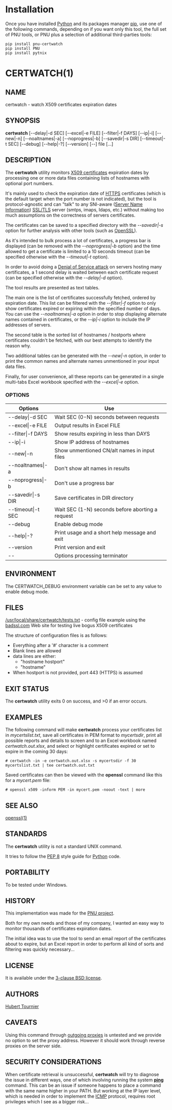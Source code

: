 # Installation
Once you have installed [Python](https://www.python.org/downloads/) and its packages manager [pip](https://pip.pypa.io/en/stable/installation/),
use one of the following commands, depending on if you want only this tool, the full set of PNU tools, or PNU plus a selection of additional third-parties tools:

```
pip install pnu-certwatch
pip install PNU
pip install pytnix
```

# CERTWATCH(1)

## NAME
certwatch - watch X509 certificates expiration dates

## SYNOPSIS
**certwatch**
\[--delay|-d SEC\]
\[--excel|-e FILE\]
\[--filter|-f DAYS\]
\[--ip|-i\]
\[--new|-n\]
\[--noaltnames|-a\]
\[--noprogress|-b\]
\[--savedir|-s DIR\]
\[--timeout|-t SEC\]
\[--debug\]
\[--help|-?\]
\[--version\]
\[--\]
file [...]

## DESCRIPTION
The **certwatch** utility monitors [X509 certificates](https://en.wikipedia.org/wiki/X.509) expiration dates
by processing one or more data files containing lists of hostnames with optional port numbers.

It's mainly used to check the expiration date of [HTTPS](https://en.wikipedia.org/wiki/HTTPS) certificates (which is the default target when the port number is not indicated),
but the tool is protocol-agnostic and can "talk" to any SNI-aware ([Server Name Information](https://en.wikipedia.org/wiki/Server_Name_Indication)) [SSL/TLS](https://en.wikipedia.org/wiki/Transport_Layer_Security) server (smtps, imaps, ldaps, etc.)
without making too much assumptions on the correctness of servers certificates.

The certificates can be saved to a specified directory with the *--savedir|-s* option for further analysis with other tools (such as [OpenSSL](https://www.openssl.org/)).

As it's intended to bulk process a lot of certificates, a progress bar is displayed (can be removed with the *--noprogress|-b* option)
and the time allowed to get a certificate is limited to a 10 seconds timeout (can be specified otherwise with the *--timeout|-t* option).

In order to avoid doing a [Denial of Service attack](https://en.wikipedia.org/wiki/Denial-of-service_attack) on servers hosting many certificates, a 1 second delay is waited between each certificate request 
(can be specified otherwise with the *--delay|-d* option).

The tool results are presented as text tables.

The main one is the list of certificates successfully fetched, ordered by expiration date.
This list can be filtered with the *--filter|-f* option to only show certificates expired or expiring within the specified number of days.
You can use the *--noaltnames|-a* option in order to stop displaying alternate names contained in certificates,
or the *--ip|-i* option to include the IP addresses of servers.

The second table is the sorted list of hostnames / hostports where certificates couldn't be fetched,
with our best attempts to identify the reason why.

Two additional tables can be generated with the *--new|-n* option, in order to print the common names and alternate names
unmentioned in your input data files.

Finally, for user convenience, all these reports can be generated in a single multi-tabs Excel workbook specified with the *--excel|-e* option.

### OPTIONS
Options | Use
------- | ---
--delay\|-d SEC|Wait SEC (0-N) seconds between requests
--excel\|-e FILE|Output results in Excel FILE
--filter\|-f DAYS|Show results expiring in less than DAYS
--ip\|-i|Show IP address of hostnames
--new\|-n|Show unmentioned CN/alt names in input files
--noaltnames\|-a|Don't show alt names in results
--noprogress\|-b|Don't use a progress bar
--savedir\|-s DIR|Save certificates in DIR directory
--timeout\|-t SEC|Wait SEC (1-N) seconds before aborting a request
--debug|Enable debug mode
--help\|-?|Print usage and a short help message and exit
--version|Print version and exit
--|Options processing terminator

## ENVIRONMENT
The CERTWATCH_DEBUG environment variable can be set to any value to enable debug mode.

## FILES
[/usr/local/share/certwatch/tests.txt](https://github.com/HubTou/certwatch/blob/main/data/tests.txt) - config file example using the [badssl.com](https://badssl.com) Web site for testing live bogus X509 certificates

The structure of configuration files is as follows:
* Everything after a '#' character is a comment
* Blank lines are allowed
* data lines are either:
  * "hostname hostport"
  * "hostname"
* When hostport is not provided, port 443 (HTTPS) is assumed

## EXIT STATUS
The **certwatch** utility exits 0 on success, and >0 if an error occurs.

## EXAMPLES
The following command will make **certwatch** process your certificates list in *mycertslist.txt*,
save all certificates in PEM format to *mycertsdir*, print all possible reports and details to screen
and to an Excel workbook named *certwatch.out.xlsx*, and select or highlight certificates
expired or set to expire in the coming 30 days:
```Shell
# certwatch -in -e certwatch.out.xlsx -s mycertsdir -f 30 mycertslist.txt | tee certwatch.out.txt
```

Saved certificates can then be viewed with the **openssl** command like this for a *mycert.pem* file:
```Shell
# openssl x509 -inform PEM -in mycert.pem -noout -text | more
```

## SEE ALSO
[openssl(1)](https://www.openssl.org/docs/manmaster/man1/openssl.html)

## STANDARDS
The **certwatch** utility is not a standard UNIX command.

It tries to follow the [PEP 8](https://www.python.org/dev/peps/pep-0008/) style guide for [Python](https://www.python.org/) code.

## PORTABILITY
To be tested under Windows.

## HISTORY
This implementation was made for the [PNU project](https://github.com/HubTou/PNU).

Both for my own needs and those of my company, I wanted an easy way to monitor thousands of certificates expiration dates.

The initial idea was to use the tool to send an email report of the certificates about to expire, but an Excel report in order to perform all kind of sorts and filtering was quickly necessary...

## LICENSE
It is available under the [3-clause BSD license](https://opensource.org/licenses/BSD-3-Clause).

## AUTHORS
[Hubert Tournier](https://github.com/HubTou)

## CAVEATS
Using this command through [outgoing proxies](https://en.wikipedia.org/wiki/Proxy_server) is untested and we provide no option to set the proxy address.
However it should work through reverse proxies on the server side.

## SECURITY CONSIDERATIONS
When certificate retrieval is unsuccessful, **certwatch** will try to diagnose the issue in different ways, one of which involving
running the system **[ping](https://en.wikipedia.org/wiki/Ping_(networking_utility))** command. This can be an issue if someone happens to place a command with the same name higher in your PATH.
But working at the IP layer level, which is needed in order to implement the [ICMP](https://en.wikipedia.org/wiki/Internet_Control_Message_Protocol) protocol, requires root privileges which I see as a bigger risk...
